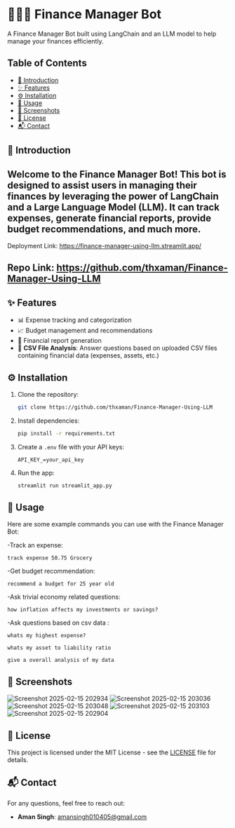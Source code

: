 # 💼👨‍💼 Finance Manager Bot

A Finance Manager Bot built using LangChain and an LLM model to help manage your finances efficiently.

## Table of Contents

- [📜 Introduction](#introduction)
- [✨ Features](#features)
- [⚙️ Installation](#installation)
- [🚀 Usage](#usage)
- [📸 Screenshots](#screenshots)
- [📜 License](#license)
- [📬 Contact](#contact)

## 📜 Introduction

Welcome to the Finance Manager Bot! This bot is designed to assist users in managing their finances by leveraging the power of LangChain and a Large Language Model (LLM). It can track expenses, generate financial reports, provide budget recommendations, and much more.
---
Deployment Link: https://finance-manager-using-llm.streamlit.app/

Repo Link: https://github.com/thxaman/Finance-Manager-Using-LLM
---

## ✨ Features

- 📊 Expense tracking and categorization
- 📈 Budget management and recommendations
- 📝 Financial report generation
- 📂 **CSV File Analysis**: Answer questions based on uploaded CSV files containing financial data (expenses, assets, etc.)

## ⚙️ Installation

1. Clone the repository:
    ```bash
    git clone https://github.com/thxaman/Finance-Manager-Using-LLM
    ```

2. Install dependencies:
    ```bash
    pip install -r requirements.txt
    ```

3. Create a `.env` file with your API keys:
    ```
    API_KEY_=your_api_key
    ```

4. Run the app:
    ```bash
    streamlit run streamlit_app.py
    ```


## 🚀 Usage
Here are some example commands you can use with the Finance Manager Bot:

  -Track an expense:

  ``` track expense 50.75 Grocery ```

  -Get budget recommendation:

  ``` recommend a budget for 25 year old ```

  -Ask trivial economy related questions:

  ``` how inflation affects my investments or savings?  ```

  -Ask questions based on csv data :

  ``` whats my highest expense? ```

  ``` whats my asset to liability ratio ```

  ``` give a overall analysis of my data ```

## 📸 Screenshots
![Screenshot 2025-02-15 202934](https://github.com/user-attachments/assets/3cc94228-dfe1-464a-b091-bd4721315c82)
![Screenshot 2025-02-15 203036](https://github.com/user-attachments/assets/9c6d3b2b-5ff6-4654-b05e-87156116a7bc)
![Screenshot 2025-02-15 203048](https://github.com/user-attachments/assets/e6ae5b85-fe8e-4bfe-a17f-9831b51a0fa8)
![Screenshot 2025-02-15 203103](https://github.com/user-attachments/assets/33fab17d-0add-4b0a-8824-a98f0a3bea04)
![Screenshot 2025-02-15 202904](https://github.com/user-attachments/assets/b131062f-ba12-43d4-bca6-d63057f10a77)

## 📜 License

This project is licensed under the MIT License - see the [LICENSE](LICENSE) file for details.

## 📬 Contact

For any questions, feel free to reach out:

- **Aman Singh**: [amansingh010405@gmail.com](mailto:amansingh010405@gmail.com)


